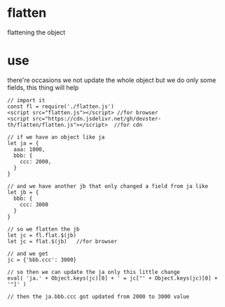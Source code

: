 # flatten
flattening the object
# use
there're occasions we not update the whole object but we do only some fields, this thing will help

```
// import it
const fl = require('./flatten.js')
<script src="flatten.js"></script> //for browser
<script src="https://cdn.jsdelivr.net/gh/devster-th/flatten/flatten.js"></script>  //for cdn

// if we have an object like ja
let ja = {
  aaa: 1000,
  bbb: {
    ccc: 2000,
  }
}

// and we have another jb that only changed a field from ja like
let jb = {
  bbb: {
    ccc: 3000
  }
}

// so we flatten the jb
let jc = fl.flat.$(jb)
let jc = flat.$(jb)   //for browser

// and we get
jc = {'bbb.ccc': 3000}

// so then we can update the ja only this little change
eval( 'ja.' + Object.keys(jc)[0] + ' = jc["' + Object.keys(jc)[0] + '"]' )

// then the ja.bbb.ccc got updated from 2000 to 3000 value

```
